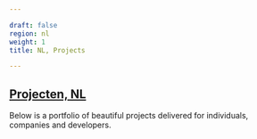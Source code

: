 ```yaml
---

draft: false
region: nl
weight: 1
title: NL, Projects

---
```


## [Projecten, NL](https://www.sustainerhomes.nl/veelgestelde-vragen/)

Below is a portfolio of beautiful projects delivered for individuals, companies and developers.
